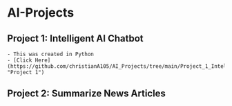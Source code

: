 # AI-Projects
## Project 1: Intelligent AI Chatbot
    - This was created in Python
    - [Click Here](https://github.com/christianA105/AI_Projects/tree/main/Project_1_Intelligent%20AI%20Chatbot "Project 1")

## Project 2: Summarize News Articles
